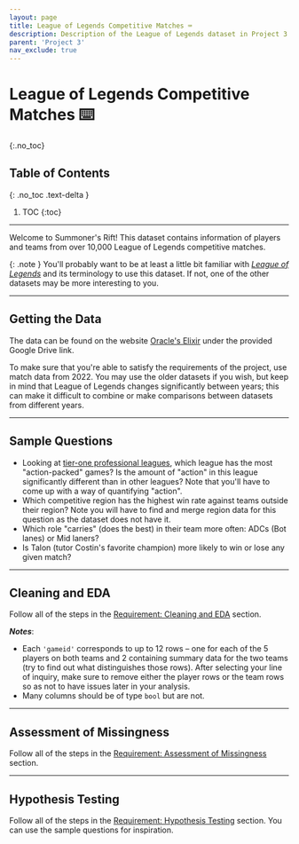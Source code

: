 ```yaml
---
layout: page
title: League of Legends Competitive Matches ⌨️
description: Description of the League of Legends dataset in Project 3.
parent: 'Project 3'
nav_exclude: true
---
```


# League of Legends Competitive Matches ⌨️
{:.no_toc}

## Table of Contents
{: .no_toc .text-delta }

1. TOC
{:toc}

---

Welcome to Summoner's Rift! This dataset contains information of players and teams from over 10,000 League of Legends competitive matches.

{: .note }
You'll probably want to be at least a little bit familiar with [*League of Legends*](https://en.wikipedia.org/wiki/League_of_Legends) and its terminology to use this dataset. If not, one of the other datasets may be more interesting to you.

---

## Getting the Data

The data can be found on the website [Oracle's Elixir](https://oracleselixir.com/tools/downloads) under the provided Google Drive link.

To make sure that you're able to satisfy the requirements of the project, use match data from 2022. You may use the older datasets if you wish, but keep in mind that League of Legends changes significantly between years; this can make it difficult to combine or make comparisons between datasets from different years.

---

## Sample Questions

- Looking at [tier-one professional leagues](https://en.wikipedia.org/wiki/List_of_League_of_Legends_leagues_and_tournaments), which league has the most "action-packed" games? Is the amount of "action" in this league significantly different than in other leagues? Note that you'll have to come up with a way of quantifying "action".
- Which competitive region has the highest win rate against teams outside their region? Note you will have to find and merge region data for this question as the dataset does not have it.
- Which role "carries" (does the best) in their team more often: ADCs (Bot lanes) or Mid laners?
- Is Talon (tutor Costin's favorite champion) more likely to win or lose any given match?

---

## Cleaning and EDA

Follow all of the steps in the [Requirement: Cleaning and EDA](../#requirement-cleaning-and-eda-exploratory-data-analysis) section. 

***Notes***:
- Each `'gameid'` corresponds to up to 12 rows – one for each of the 5 players on both teams and 2 containing summary data for the two teams (try to find out what distinguishes those rows). After selecting your line of inquiry, make sure to remove either the player rows or the team rows so as not to have issues later in your analysis.
- Many columns should be of type `bool` but are not.

---

## Assessment of Missingness

Follow all of the steps in the [Requirement: Assessment of Missingness](../#requirement-assessment-of-missingness) section.

---

## Hypothesis Testing

Follow all of the steps in the [Requirement: Hypothesis Testing](../#requirement-hypothesis-testing) section. You can use the sample questions for inspiration.
